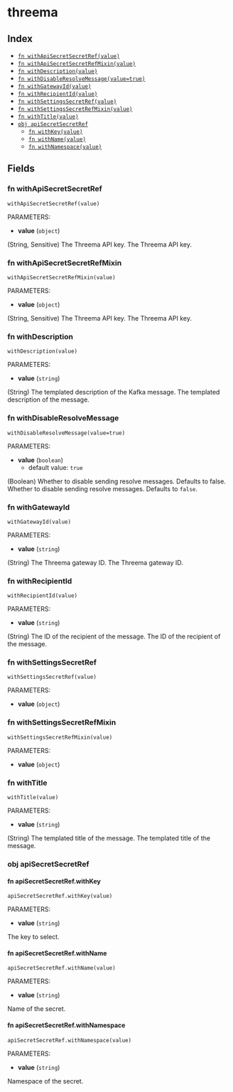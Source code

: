 # threema



## Index

* [`fn withApiSecretSecretRef(value)`](#fn-withapisecretsecretref)
* [`fn withApiSecretSecretRefMixin(value)`](#fn-withapisecretsecretrefmixin)
* [`fn withDescription(value)`](#fn-withdescription)
* [`fn withDisableResolveMessage(value=true)`](#fn-withdisableresolvemessage)
* [`fn withGatewayId(value)`](#fn-withgatewayid)
* [`fn withRecipientId(value)`](#fn-withrecipientid)
* [`fn withSettingsSecretRef(value)`](#fn-withsettingssecretref)
* [`fn withSettingsSecretRefMixin(value)`](#fn-withsettingssecretrefmixin)
* [`fn withTitle(value)`](#fn-withtitle)
* [`obj apiSecretSecretRef`](#obj-apisecretsecretref)
  * [`fn withKey(value)`](#fn-apisecretsecretrefwithkey)
  * [`fn withName(value)`](#fn-apisecretsecretrefwithname)
  * [`fn withNamespace(value)`](#fn-apisecretsecretrefwithnamespace)

## Fields

### fn withApiSecretSecretRef

```jsonnet
withApiSecretSecretRef(value)
```

PARAMETERS:

* **value** (`object`)

(String, Sensitive) The Threema API key.
The Threema API key.
### fn withApiSecretSecretRefMixin

```jsonnet
withApiSecretSecretRefMixin(value)
```

PARAMETERS:

* **value** (`object`)

(String, Sensitive) The Threema API key.
The Threema API key.
### fn withDescription

```jsonnet
withDescription(value)
```

PARAMETERS:

* **value** (`string`)

(String) The templated description of the Kafka message.
The templated description of the message.
### fn withDisableResolveMessage

```jsonnet
withDisableResolveMessage(value=true)
```

PARAMETERS:

* **value** (`boolean`)
   - default value: `true`

(Boolean) Whether to disable sending resolve messages. Defaults to false.
Whether to disable sending resolve messages. Defaults to `false`.
### fn withGatewayId

```jsonnet
withGatewayId(value)
```

PARAMETERS:

* **value** (`string`)

(String) The Threema gateway ID.
The Threema gateway ID.
### fn withRecipientId

```jsonnet
withRecipientId(value)
```

PARAMETERS:

* **value** (`string`)

(String) The ID of the recipient of the message.
The ID of the recipient of the message.
### fn withSettingsSecretRef

```jsonnet
withSettingsSecretRef(value)
```

PARAMETERS:

* **value** (`object`)


### fn withSettingsSecretRefMixin

```jsonnet
withSettingsSecretRefMixin(value)
```

PARAMETERS:

* **value** (`object`)


### fn withTitle

```jsonnet
withTitle(value)
```

PARAMETERS:

* **value** (`string`)

(String) The templated title of the message.
The templated title of the message.
### obj apiSecretSecretRef


#### fn apiSecretSecretRef.withKey

```jsonnet
apiSecretSecretRef.withKey(value)
```

PARAMETERS:

* **value** (`string`)

The key to select.
#### fn apiSecretSecretRef.withName

```jsonnet
apiSecretSecretRef.withName(value)
```

PARAMETERS:

* **value** (`string`)

Name of the secret.
#### fn apiSecretSecretRef.withNamespace

```jsonnet
apiSecretSecretRef.withNamespace(value)
```

PARAMETERS:

* **value** (`string`)

Namespace of the secret.